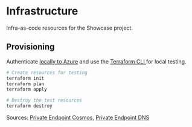 # Infrastructure

Infra-as-code resources for the Showcase project.

## Provisioning

Authenticate [locally to Azure](https://registry.terraform.io/providers/hashicorp/azurerm/latest/docs/guides/azure_cli) and use the [Terraform CLI ](https://www.terraform.io/docs/cli/install/apt.html) for local testing.

```sh
# Create resources for testing
terraform init
terraform plan
terraform apply

# Destroy the test resources
terraform destroy
```

Sources: [Private Endpoint Cosmos](https://docs.microsoft.com/en-us/azure/private-link/tutorial-private-endpoint-cosmosdb-portal?bc=/azure/cosmos-db/breadcrumb/toc.json&toc=/azure/cosmos-db/toc.json), [Private Endpoint DNS](https://docs.microsoft.com/en-us/azure/private-link/private-endpoint-dns)

